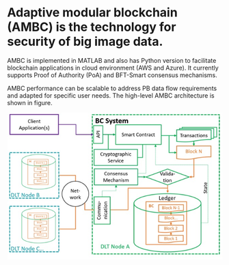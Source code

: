 # Adaptive modular blockchain (AMBC) is the technology for security of big image data. 

AMBC is implemented in MATLAB and also has Python version to facilitate blockchain applications in cloud environment (AWS and Azure). 
It currently supports Proof of Authority (PoA) and BFT-Smart consensus mechanisms.

AMBC performance can be scalable to address PB data flow requirements and adapted for specific user needs. 
The high-level AMBC architecture is shown in figure.

![AMBC Architecture](https://github.com/ambc-cloud/ambc/blob/main/AMBC_architecture.jpg)
